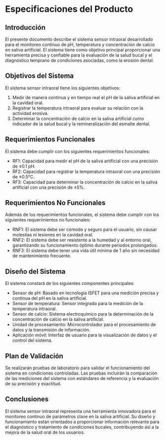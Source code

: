 # Especificaciones del Producto

## Introducción
El presente documento describe el sistema sensor intraoral desarrollado para el monitoreo continuo de pH, temperatura y concentración de calcio en saliva artificial. El sistema tiene como objetivo principal proporcionar una herramienta precisa y confiable para la evaluación de la salud bucal y el diagnóstico temprano de condiciones asociadas, como la erosión dental.

## Objetivos del Sistema
El sistema sensor intraoral tiene los siguientes objetivos:

1. Medir de manera continua y en tiempo real el pH de la saliva artificial en la cavidad oral.
2. Registrar la temperatura intraoral para evaluar su relación con la actividad erosiva.
3. Determinar la concentración de calcio en la saliva artificial como indicador de la salud bucal y la remineralización del esmalte dental.

## Requerimientos Funcionales
El sistema debe cumplir con los siguientes requerimientos funcionales:

- RF1: Capacidad para medir el pH de la saliva artificial con una precisión de ±0.1 pH.
- RF2: Capacidad para registrar la temperatura intraoral con una precisión de ±0.5°C.
- RF3: Capacidad para determinar la concentración de calcio en la saliva artificial con una precisión de ±5%.

## Requerimientos No Funcionales
Además de los requerimientos funcionales, el sistema debe cumplir con los siguientes requerimientos no funcionales:

- RNF1: El sistema debe ser cómodo y seguro para el usuario, sin causar molestias ni lesiones en la cavidad oral.
- RNF2: El sistema debe ser resistente a la humedad y al entorno oral, garantizando su funcionamiento óptimo durante periodos prolongados.
- RNF3: El sistema debe tener una vida útil mínima de 1 año sin necesidad de mantenimiento frecuente.

## Diseño del Sistema
El sistema constará de los siguientes componentes principales:

- Sensor de pH: Basado en tecnología ISFET para una medición precisa y continua del pH en la saliva artificial.
- Sensor de temperatura: Sensor integrado para la medición de la temperatura intraoral.
- Sensor de calcio: Sistema electroquímico para la determinación de la concentración de calcio en la saliva artificial.
- Unidad de procesamiento: Microcontrolador para el procesamiento de datos y la transmisión de información.
- Aplicación móvil: Interfaz de usuario para la visualización de datos y el control del sistema.

## Plan de Validación
Se realizarán pruebas de laboratorio para validar el funcionamiento del sistema en condiciones controladas. Las pruebas incluirán la comparación de las mediciones del sistema con estándares de referencia y la evaluación de su precisión y exactitud.

## Conclusiones
El sistema sensor intraoral representa una herramienta innovadora para el monitoreo continuo de parámetros clave en la saliva artificial. Su diseño y funcionamiento están orientados a proporcionar información relevante para el diagnóstico y tratamiento de condiciones bucales, contribuyendo así a la mejora de la salud oral de los usuarios.
